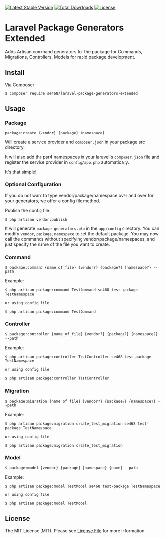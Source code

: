 [![Latest Stable Version](https://poser.pugx.org/se468/laravel-package-generators-extended/v/stable)](https://packagist.org/packages/se468/laravel-package-generators-extended)
[![Total Downloads](https://poser.pugx.org/se468/laravel-package-generators-extended/downloads)](https://packagist.org/packages/se468/laravel-package-generators-extended)
[![License](https://poser.pugx.org/se468/laravel-package-generators-extended/license)](https://packagist.org/packages/se468/laravel-package-generators-extended)


# Laravel Package Generators Extended
Adds Artisan command generators for the package for Commands, Migrations, Controllers, Models for rapid package development.

## Install
Via Composer
```console
$ composer require se468/laravel-package-generators-extended
```

## Usage


### Package
```console
package:create {vendor} {package} {namespace}
```

Will create a service provider and `composer.json` in your package src directory. 

It will also add the psr4 namespaces in your laravel's `composer.json` file and register the service provider in `config/app.php` automatically.

It's that simple!


### Optional Configuration
If you do not want to type vendor/package/namespace over and over for your generators, we offer a config file method. 

Publish the config file. 
```console
$ php artisan vendor:publish
```

It will generate `package-generators.php` in the `app/config` directory. You can modify `vendor`, `package`, `namespace` to set the default package. You may now call the commands without specifying vendor/package/namespaces, and just specify the name of the file you want to create.



### Command
```console
$ package:command {name_of_file} {vendor?} {package?} {namespace?} --path
```

Example:
```console
$ php artisan package:command TestCommand se468 test-package TestNamespace

or using config file

$ php artisan package:command TestCommand
```

### Controller
```console
$ package:controller {name_of_file} {vendor?} {package?} {namespace?}  --path
```

Example:
```console
$ php artisan package:controller TestController se468 test-package TestNamespace

or using config file

$ php artisan package:controller TestController
```


### Migration
```
$ package:migration {name_of_file} {vendor?} {package?} {namespace?} --path
```

Example:
```console
$ php artisan package:migration create_test_migration se468 test-package TestNamespace 

or using config file

$ php artisan package:migration create_test_migration
```


### Model
```console
$ package:model {vendor} {package} {namespace} {name} --path
```

Example:
```console
$ php artisan package:model TestModel se468 test-package TestNamespace 

or using config file

$ php artisan package:model TestModel
```

## License

The MIT License (MIT). Please see [License File](LICENSE.md) for more information.
